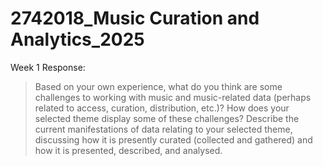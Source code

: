 
# 2742018_Music Curation and Analytics_2025
<!-- WEEK 1 -->
Week 1 Response:

> Based on your own experience, what do you think are some challenges to working with music and music-related data (perhaps related to access, curation, distribution, etc.)? 
> How does your selected theme display some of these challenges? 
> Describe the current manifestations of data relating to your selected theme, discussing how it is presently curated (collected and gathered) and how it is presented, described, and analysed.

